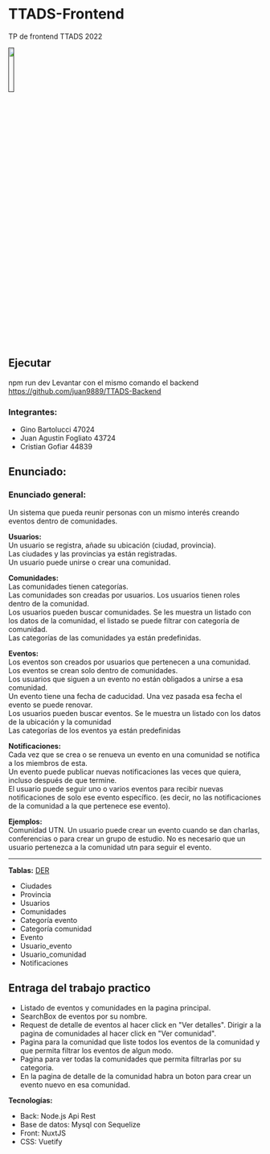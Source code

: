 # TTADS-Frontend
TP de frontend TTADS 2022

<a href="">
  <img src="https://github.com/juan9889/ttads-frontend/actions/workflows/build.yml/badge.svg" width="15%">
</a>

## Ejecutar

npm run dev
Levantar con el mismo comando el backend https://github.com/juan9889/TTADS-Backend


### Integrantes:
- Gino Bartolucci 47024
- Juan Agustin Fogliato 43724
- Cristian Gofiar 44839
## Enunciado:

### Enunciado general:
Un sistema que pueda reunir personas con un mismo interés creando eventos dentro de comunidades. 

**Usuarios:**  
Un usuario se registra, añade su ubicación (ciudad, provincia).  
Las ciudades y las provincias ya están registradas.  
Un usuario puede unirse o crear una comunidad.

**Comunidades:**  
Las comunidades tienen categorías.  
Las comunidades son creadas por usuarios. Los usuarios tienen roles dentro de la comunidad.  
Los usuarios pueden buscar comunidades. Se les muestra un listado con los datos de la comunidad, el listado se puede filtrar con categoría de comunidad.  
Las categorías de las comunidades ya están predefinidas.  

**Eventos:**  
Los eventos son creados por usuarios que pertenecen a una comunidad. 
Los eventos se crean solo dentro de comunidades.  
Los usuarios que siguen a un evento no están obligados a unirse a esa comunidad.  
Un evento tiene una fecha de caducidad. Una vez pasada esa fecha el evento se puede renovar.  
Los usuarios pueden buscar eventos. Se le muestra un listado con los datos de la ubicación y la comunidad  
Las categorías de los eventos  ya están predefinidas  

**Notificaciones:**  
Cada vez que se crea o se renueva un evento en una comunidad se notifica a los miembros de esta.   
Un evento puede publicar nuevas notificaciones las veces que quiera, incluso después de que termine.  
El usuario puede seguir uno o varios eventos para recibir nuevas notificaciones de solo ese evento específico. (es decir, no las notificaciones de la comunidad a la que pertenece ese evento).  

**Ejemplos:**  
Comunidad UTN. Un usuario puede crear un evento cuando se dan charlas, conferencias o para crear un grupo de estudio. No es necesario que un usuario pertenezca a la comunidad utn para seguir el evento.



---
**Tablas:**  [DER](https://drive.google.com/file/d/1TSV8b8KB-cDxOSWcQm3szLb_t3Qq6XOH/view?usp=sharing)
- Ciudades
- Provincia
- Usuarios
- Comunidades
- Categoría evento
- Categoría comunidad
- Evento
- Usuario_evento
- Usuario_comunidad
- Notificaciones

## Entraga del trabajo practico
- Listado de eventos y comunidades en la pagina principal.
- SearchBox de eventos por su nombre.
- Request de detalle de eventos al hacer click en "Ver detalles". Dirigir a la pagina de comunidades al hacer click en "Ver comunidad".
- Pagina para la comunidad que liste todos los eventos de la comunidad y que permita filtrar los eventos de algun modo.
- Pagina para ver todas la comunidades que permita filtrarlas por su categoria.
- En la pagina de detalle de la comunidad habra un boton para crear un evento nuevo en esa comunidad.

**Tecnologías:**
- Back: Node.js Api Rest
- Base de datos: Mysql con Sequelize
- Front: NuxtJS
- CSS: Vuetify

